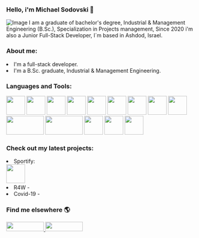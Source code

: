 ### Hello, i'm Michael Sodovski 💪
![Image](https://i.ibb.co/wWF6C2p/Welcome-To-My-Life-Facebook-Cover-Photo.png) 
I am a graduate of bachelor's degree, Industrial & Management Engineering (B.Sc.), Specialization in Projects management,
Since 2020 i'm also a Junior Full-Stack Developer, I´m based in Ashdod, Israel.

<h3> About me: </h3>
<li> I'm a full-stack developer.
<li> I'm a B.Sc. graduate, Industrial & Management Engineering.

<h3>  Languages and Tools: </h3>
<img src="https://miro.medium.com/max/816/1*TpbxEQy4ckB-g31PwUQPlg.png" width="50" height="50"/>
<img src="https://upload.wikimedia.org/wikipedia/commons/thumb/9/99/Unofficial_JavaScript_logo_2.svg/1024px-Unofficial_JavaScript_logo_2.svg.png" width="50" height="50"/>
<img src="https://seeklogo.com/images/A/angular-logo-B76B1CDE98-seeklogo.com.png" width="50" height="50"/>
<img src="https://upload.wikimedia.org/wikipedia/commons/thumb/e/ee/.NET_Core_Logo.svg/1200px-.NET_Core_Logo.svg.png" width="50" height="50"/>
<img src="https://icons.iconarchive.com/icons/graphics-vibe/developer/256/html-5-icon.png" width="50" height="50"/>
<img src="https://icons.iconarchive.com/icons/graphics-vibe/developer/256/css-3-icon.png" width="50" height="50"/>
<img src="https://www.jamesstone.com/wp-content/uploads/2017/11/Boostrap_logo.svg" width="50" height="50"/>
<img src="https://cdn2.vectorstock.com/i/1000x1000/20/31/sql-icon-on-red-vector-4682031.jpg" width="50" height="50"/>
<img src="https://seeklogo.com/images/C/c-sharp-c-logo-02F17714BA-seeklogo.com.png" width="50" height="50"/>
<img src="https://i.ytimg.com/vi/ZX7_12fwQLU/maxresdefault.jpg" width="100" height="50"/>
<img src="https://upload.wikimedia.org/wikipedia/commons/1/13/Asp.net.svg" width="100" height="50"/>
<img src="https://image.flaticon.com/icons/png/512/906/906324.png" width="50" height="50"/>
<img src="https://upload.wikimedia.org/wikipedia/commons/thumb/9/9a/Visual_Studio_Code_1.35_icon.svg/1024px-Visual_Studio_Code_1.35_icon.svg.png" width="50" height="50"/>
<img src="https://cdn.imgbin.com/2/23/2/imgbin-microsoft-sql-server-computer-servers-database-microsoft-NWY05qPi2QY8uMx1HwWQyVYQP.jpg" width="50" height="50"/>


<h3> Check out my latest projects: </h3>
<li> Sportify: 
  <br>
  <a href="https://www.linkedin.com/in/michael-sodovski-2563a31a0/">
  <img src="https://cdn2.vectorstock.com/i/1000x1000/54/16/red-round-with-black-shadow-white-dumbbell-icon-vector-12865416.jpg" width="50" height="50"/>
</a>
  
<li> R4W - 
<li> Covid-19 - 
  
                                                                                                                                  
<br>
<h3> Find me elsewhere 🌎 </h3>
<a href="https://www.linkedin.com/in/michael-sodovski-2563a31a0/">
  <img src="https://asougidigital.com/service/img/publicidad-linkedin/linkedin-logo.png" width="100" height="25"/>
</a>
<a href="https://www.facebook.com/michael.svanidze/">
  <img src="https://upload.wikimedia.org/wikipedia/commons/thumb/7/7c/Facebook_New_Logo_%282015%29.svg/768px-Facebook_New_Logo_%282015%29.svg.png" width="100" height="25" />
</a>

